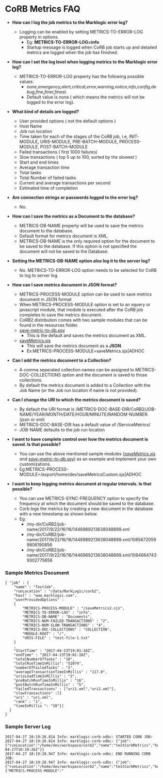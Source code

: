 # CoRB Metrics FAQ

* **How can I log the job metrics to the Marklogic error log?**
    * Logging can be enabled by setting METRICS-TO-ERROR-LOG property in options.
        + Eg: **METRICS-TO-ERROR-LOG=info**
        + Startup message is logged when CoRB job starts up and detailed metrics are logged when the job has finished.
* **How can I set the log level when logging metrics to the Marklogic error log?**
    * METRICS-TO-ERROR-LOG property has the following possible values:
      +  *none,emergency,alert,critical,error,warning,notice,info,config,debug,fine,finer,finest.*
      + Default value is none ( which means the metrics will not be logged to the error log).
* **What kind of details are logged?**
    * User provided options ( not the default options )
    * Host Name
    * Job run location 
    * Time taken for each of the stages of the CoRB job, i.e, INIT-MODULE, URIS-MODULE, PRE-BATCH-MODULE, PROCESS-MODULE, POST-BATCH-MODULE
    * Failed transactions ( first 1000 failures)
    * Slow transactions ( top 5 up to 100, sorted by the slowest )
    * Start and end times
    * Average transaction time
    * Total tasks 
    * Total Number of failed tasks
    * Current and average transactions per second
    * Estimated time of completion
 * **Are connection strings or passwords logged to the error log?**
    * No. 
* **How can I save the metrics as a Document to the database?**
    * METRICS-DB-NAME property will be used to save the metrics document to the database.
    * Default format for metrics document is XML.
    * METRICS-DB-NAME is the only required option for the document to be saved to the database. If this option is not specified the document will not be saved to the Database.
* **Setting the METRICS-DB-NAME option also log it to the server log?**
    * No. METRICS-TO-ERROR-LOG option needs to be selected for CoRB to log to server log.
* **How can I save metrics document in JSON format?**
   * METRICS-PROCESS-MODULE option can be used to save metrics document in JSON format
   * When METRICS-PROCESS-MODULE option is set to an xquery or javascript module, that module is executed after the CoRB job completes to save the metrics document.
   * CoRB2 distribution comes with two sample modules that can be found in the resources folder.
    + [save-metric-to-db.xqy](corb2/src/main/resources/save-metric-to-db.xqy)
        + This is the default and saves the metrics document as XML.
    + [saveMetrics.sjs](corb2/src/main/resources/saveMetrics.sjs)
        + This will save the metrics document as a **JSON**.
        + Ex:METRICS-PROCESS-MODULE=saveMetrics.sjs|ADHOC
* **Can I add the metrics document to a Collection?**
    + A comma seperated collection names can be assigned to METRICS-DOC-COLLECTIONS option and the document is saved to those collections.
    + By default the metrics document is added to a Collection with the Job Name (or the Job run location if name is not provided).
    
* **Can I change the URI to which the metrics document is saved?**
    * By default the URI format is /METRICS-DOC-BASE-DIR/CoRB2/JOB-NAME/YEAR/MONTH/DATE/HOUR/MINUTE/RANDOM-NUMBER.(json or xml)
    * METRICS-DOC-BASE-DIR has a default value of /ServiceMetrics/
    * JOB-NAME defaults to the job run location
     
* **I want to have complete control over how the metrics document is saved. Is that possible?**
    * You can use the above mentioned sample modules (*[saveMetrics.sjs](corb2/src/main/resources/saveMetrics.sjs) and [save-metric-to-db.xqy](corb2/src/main/resources/save-metric-to-db.xqy)*) as an example and implement your own customizations.
    + Eg:METRICS-PROCESS-MODULE=/export/home/dev/saveMetricsCustom.sjs|ADHOC
* **I want to keep logging metrics document at regular intervals. Is that possible?**
    * You can use METRICS-SYNC-FREQUENCY option to specify the frequency at which the document should be saved to the database.
    * Corb logs the metrics by creating a new document in the database with a new timestamp as shown below.
    * Eg: 
         + /my-dir/CoRB2/job-name/2017/9/22/16/16/1446989213638048899.xml
         + /my-dir/CoRB2/job-name/2017/9/22/16/16/1446989213638048899.xml/10656720599806190856
         + /my-dir/CoRB2/job-name/2017/9/22/16/16/1446989213638048899.xml/10846647439302775656
    
### Sample Metrics Document
```
{ "job" : {
    "name" : "TestJob",
    "runLocation" : "/data/MarkLogic/corb2",
    "host" : "www.marklogic.com",
    "userProvidedOptions" :
    {
        "METRICS-PROCESS-MODULE" : "/saveMetrics2.sjs",
        "METRICS-TO-ERROR-LOG" : "info",
        "METRICS-DB-NAME" : "Documents",
        "METRICS-NUM-FAILED-TRANSACTIONS" : "2",
        "METRICS-NUM-SLOW-TRANSACTIONS" : "4",
        "METRICS-DOC-COLLECTIONS" : "COLLECTION",
        "MODULE-ROOT" : "/",
        "URIS-FILE" : "test-file-1.txt"
    }
    ,
    "StartTime" : "2017-04-23T19:01:10Z",
    "endTime" : "2017-04-23T19:01:10Z",
    "totalNumberOfTasks" : "10",
    "totalRunTimeInMillis": "52074",
    "numberOfFailedTasks" : "2",
    "averageTransactionTimeInMillis" : "117.0",
    "urisLoadTimeInMillis" : "2",
    "preBatchRunTimeInMillis" : "16",
    "postBatchRunTimeInMillis" : "5",
    "failedTransactions" : ["uri1.xml","uri2.xml"],
    "slowTransactions" :[{
    "uri" : "uri.xml",
    "rank" : "1",
    "timeInMillis ": "20"}]
  }
}
```

### Sample Server Log

```
2017-04-27 10:19:26.814 Info: marklogic-corb-xdbc: STARTED CORB JOB:
2017-04-27 10:19:26.814 Info: marklogic-corb-xdbc: {"job":{"runLocation":"/home/dev/workspace/corb2","name":"testCorbMetrics","host":"localhost","StartTime":"2017-04-27T10:19:26Z"}}
2017-04-27 10:19:28.947 Info: marklogic-corb-xdbc: END RUNNING CORB JOB:
2017-04-27 10:19:28.947 Info: marklogic-corb-xdbc: {"job":{"runLocation":"/home/dev/workspace/corb2","name":"testCorbMetrics","host":"localhost","userProvidedOptions":{"METRICS-PROCESS-MODULE":"
```
